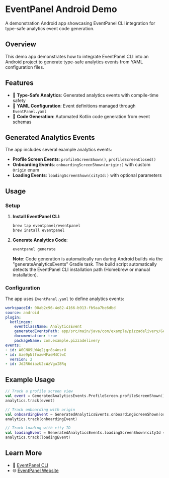 # EventPanel Android Demo

A demonstration Android app showcasing EventPanel CLI integration for type-safe analytics event code generation.

## Overview

This demo app demonstrates how to integrate EventPanel CLI into an Android project to generate type-safe analytics events from YAML configuration files.

## Features

- 🎯 **Type-Safe Analytics**: Generated analytics events with compile-time safety
- 📝 **YAML Configuration**: Event definitions managed through `EventPanel.yaml`
- 🔄 **Code Generation**: Automated Kotlin code generation from event schemas

## Generated Analytics Events

The app includes several example analytics events:

- **Profile Screen Events**: `profileScreenShown()`, `profileScreenClosed()`
- **Onboarding Events**: `onboardingScreenShown(origin:)` with custom `Origin` enum
- **Loading Events**: `loadingScreenShown(cityId:)` with optional parameters

## Usage

### Setup

1. **Install EventPanel CLI**:
   ```bash
   brew tap eventpanel/eventpanel
   brew install eventpanel
   ```

2. **Generate Analytics Code**:
   ```bash
   eventpanel generate
   ```
   
   **Note**: Code generation is automatically run during Android builds via the "generateAnalyticsEvents" Gradle task. The build script automatically detects the EventPanel CLI installation path (Homebrew or manual installation).

### Configuration

The app uses `EventPanel.yaml` to define analytics events:

```yaml
workspaceId: 00ab2c96-4e82-4166-b913-fb9aa7be6dbd
source: android
plugin:
  kotlingen:
    eventClassName: AnalyticsEvent
    generatedEventsPath: app/src/main/java/com/example/pizzadelivery/GeneratedAnalyticsEvents.kt
    documentation: true
    packageName: com.example.pizzadelivery
events:
- id: A0CNO9LW4q2jgr8s4nsrU
- id: Aae9pNlfoawHFaeM4ClwC
  version: 2
- id: Jd2R6diazU2cWzVguI8Rq
```

## Example Usage

```kotlin
// Track a profile screen view
val event = GeneratedAnalyticsEvents.ProfileScreen.profileScreenShown()
analytics.track(event)

// Track onboarding with origin
val onboardingEvent = GeneratedAnalyticsEvents.onboardingScreenShown(origin = Origin.Facebook)
analytics.track(onboardingEvent)

// Track loading with city ID
val loadingEvent = GeneratedAnalyticsEvents.loadingScreenShown(cityId = "NYC")
analytics.track(loadingEvent)
```

## Learn More

- 🚀 [EventPanel CLI](https://github.com/eventpanel/eventpanel-cli)
- 🌐 [EventPanel Website](https://eventpanel.net)
